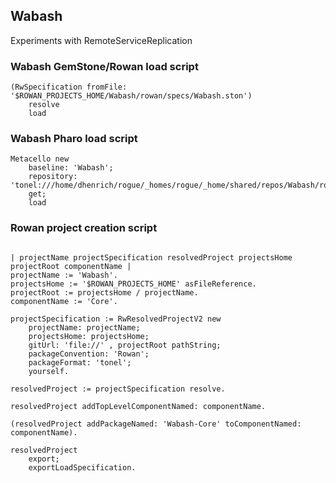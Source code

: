 ## Wabash
Experiments with RemoteServiceReplication

### Wabash GemStone/Rowan load script
```smalltalk
(RwSpecification fromFile: '$ROWAN_PROJECTS_HOME/Wabash/rowan/specs/Wabash.ston')
	resolve
	load
```
### Wabash Pharo load script
```smalltalk
Metacello new
	baseline: 'Wabash';
	repository: 'tonel:///home/dhenrich/rogue/_homes/rogue/_home/shared/repos/Wabash/rowan/src';
	get;
	load
```
### Rowan project creation script
```smalltalk

| projectName projectSpecification resolvedProject projectsHome projectRoot componentName |
projectName := 'Wabash'.
projectsHome := '$ROWAN_PROJECTS_HOME' asFileReference.
projectRoot := projectsHome / projectName.
componentName := 'Core'.

projectSpecification := RwResolvedProjectV2 new
	projectName: projectName;
	projectsHome: projectsHome;
	gitUrl: 'file://' , projectRoot pathString;
	packageConvention: 'Rowan';
	packageFormat: 'tonel';
	yourself.

resolvedProject := projectSpecification resolve.

resolvedProject addTopLevelComponentNamed: componentName.

(resolvedProject addPackageNamed: 'Wabash-Core' toComponentNamed: componentName).

resolvedProject
	export;
	exportLoadSpecification.
```
